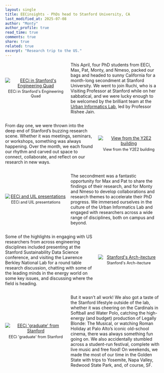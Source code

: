 ```yaml
---
layout: single
title: EECinsights - PhDs head to Stanford University, CA
last_modified_at: 2025-07-08
author: "Monty"
author_profile: true
read_time: true
comments: true
share: true
related: true
excerpt: "Research trip to the US."
---
```


<!-- IMAGE 1 – IMAGE ON LEFT -->
<div class="imageTextRow row-reverse">
  <div class="textBlock">
    This April, four PhD students from EECi, Max, Pat, Monty, and Nmeso, packed our bags and headed to sunny California for a month-long secondment at Stanford University. We went to join Ruchi, who is a Visiting Professor at Stanford while on her sabbatical, and we were lucky enough to be welcomed by the brilliant team at the <a href="https://www.uil.stanford.edu/">Urban Informatics Lab</a>, led by Professor Rishee Jain.
  </div>
  <div class="imageWrapper">
    <a href="{{ '/Images/EECinsights/EECI-YEE-group.png' | relative_url }}" target="_blank">
      <img src="{{ '/Images/EECinsights/EECI-YEE-group.png' | relative_url }}" alt="EECi in Stanford's Engineering Quad" />
    </a>
    <div class="imageCaption">EECi in Stanford's Engineering Quad</div>
  </div>
</div>

<!-- IMAGE 2 – IMAGE ON RIGHT -->
<div class="imageTextRow">
  <div class="textBlock">
    From day one, we were thrown into the deep end of Stanford’s buzzing research scene. Whether it was meetings, seminars, or workshops, something was always happening. Over the month, we each found our rhythm and carved out space to connect, collaborate, and reflect on our research in new ways.
  </div>
  <div class="imageWrapper">
    <a href="{{ 'Images/EECinsights/EECI-YEE stanford.png' | relative_url }}" target="_blank">
      <img src="{{ 'Images/EECinsights/EECI-YEE stanford.png' | relative_url }}" alt="View from the Y2E2 building" />
    </a>
    <div class="imageCaption">View from the Y2E2 building</div>
  </div>
</div>

<!-- IMAGE 3 – IMAGE ON LEFT -->
<div class="imageTextRow row-reverse">
  <div class="textBlock">
    The secondment was a fantastic opportunity for Max and Pat to share the findings of their research, and for Monty and Nmeso to develop collaborations and research themes to accelerate their PhD progress. We immersed ourselves in the culture of the Urban Informatics Lab and engaged with researchers across a wide range of disciplines, both on campus and beyond.
  </div>
  <div class="imageWrapper">
    <a href="{{ 'Images/EECinsights/EECI-UIL.png' | relative_url }}" target="_blank">
      <img src="{{ 'Images/EECinsights/EECI-UIL.png' | relative_url }}" alt="EECi and UIL presentations" />
    </a>
    <div class="imageCaption">EECi and UIL presentations</div>
  </div>
</div>

<!-- IMAGE 4 – IMAGE ON RIGHT -->
<div class="imageTextRow">
  <div class="textBlock">
    Some of the highlights in engaging with US researchers from across engineering disciplines included presenting at the Stanford Sustainability Data Science conference, and visiting the Lawrence Berkley National Lab for a round table research discussion, chatting with some of the leading minds in the energy world on some key issues, and discussing where the field is heading.
  </div>
  <div class="imageWrapper">
    <a href="{{ '/Images/EECinsights/EECI-Stanford-Arch.png' | relative_url }}" target="_blank">
      <img src="{{ '/Images/EECinsights/EECI-Stanford-Arch.png' | relative_url }}" alt="Stanford's Arch-itecture" />
    </a>
    <div class="imageCaption">Stanford's Arch-itecture</div>
  </div>
</div>

<!-- IMAGE 5 – IMAGE ON LEFT -->
<div class="imageTextRow row-reverse">
  <div class="textBlock">
    But it wasn’t all work! We also got a taste of the Stanford lifestyle outside of the lab, whether it was cheering on the Cardinals in Softball and Water Polo, catching the high-energy (and budget) production of Legally Blonde: The Musical, or watching Roman Holiday at Palo Alto’s iconic old-school cinema, there was always something fun going on. We also accidentally stumbled across a student-run festival, complete with live music and free food! On weekends, we made the most of our time in the Golden State with trips to Yosemite, Napa Valley, Redwood State Park, and, of course, SF.
  </div>
  <div class="imageWrapper">
    <a href="{{ 'Images/EECinsights/EECI-stanford.png' | relative_url }}" target="_blank">
      <img src="{{ 'Images/EECinsights/EECI-stanford.png' | relative_url }}" alt="EECi 'graduate' from Stanford" />
    </a>
    <div class="imageCaption">EECi 'graduate' from Stanford</div>
  </div>
</div>

<style>
/* Default desktop styles */
.imageTextRow {
  display: flex;
  align-items: center;
  gap: 1em;
  margin-bottom: 2em;
  flex-wrap: wrap;
}

.row-reverse {
  flex-direction: row-reverse;
}

.imageWrapper {
  flex: 1;
  position: relative;
  text-align: center;
  min-width: 200px;
}

.imageWrapper img {
  max-height: 275px;
  height: auto;
  width: auto;
  max-width: 100%;
  display: block;
  margin: 0 auto;
}

.imageCaption {
  font-size: 0.9em;
  text-align: center;
  margin-top: 0.3em;
}

.textBlock {
  flex: 2;
  min-width: 250px;
}

/* Responsive overrides for screens smaller than 768px */
@media (max-width: 768px) {
  .imageTextRow {
    flex-direction: column !important;
    text-align: center;
  }

  .textBlock {
    order: 2;
    width: 100%;
  }

  .imageWrapper {
    order: 1;
    width: 100%;
  }

  .imageWrapper img {
    max-height: none;
    width: 100%;
    height: auto;
  }
}
</style>
